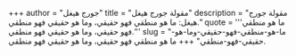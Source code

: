 +++
author = "جورج هيغل"
title = "مقولة جورج هيغل"
description = "مقولة جورج هيغل: ما هو منطقي فهو حقيقي، وما هو حقيقي فهو منطقي."
quote = '''ما هو منطقي فهو حقيقي، وما هو حقيقي فهو منطقي.''' 
slug = "ما-هو-منطقي-فهو-حقيقي-وما-هو-حقيقي-فهو-منطقي"
+++
ما هو منطقي فهو حقيقي، وما هو حقيقي فهو منطقي.
